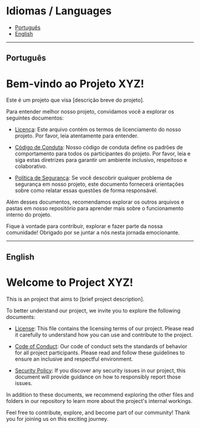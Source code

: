 # Idiomas / Languages

- [Português](#português)
- [English](#english)

---

## Português

# Bem-vindo ao Projeto XYZ!

Este é um projeto que visa [descrição breve do projeto].

Para entender melhor nosso projeto, convidamos você a explorar os seguintes documentos:

- [Licença](LICENSE): Este arquivo contém os termos de licenciamento do nosso projeto. Por favor, leia atentamente para entender.

- [Código de Conduta](CODE_OF_CONDUCT.md): Nosso código de conduta define os padrões de comportamento para todos os participantes do projeto. Por favor, leia e siga estas diretrizes para garantir um ambiente inclusivo, respeitoso e colaborativo.

- [Política de Segurança](SECURITY.md): Se você descobrir qualquer problema de segurança em nosso projeto, este documento fornecerá orientações sobre como relatar essas questões de forma responsável.

Além desses documentos, recomendamos explorar os outros arquivos e pastas em nosso repositório para aprender mais sobre o funcionamento interno do projeto.

Fique à vontade para contribuir, explorar e fazer parte da nossa comunidade! Obrigado por se juntar a nós nesta jornada emocionante.

---

## English

# Welcome to Project XYZ!

This is an project that aims to [brief project description].

To better understand our project, we invite you to explore the following documents:

- [License](LICENSE): This file contains the licensing terms of our project. Please read it carefully to understand how you can use and contribute to the project.

- [Code of Conduct](CODE_OF_CONDUCT.md): Our code of conduct sets the standards of behavior for all project participants. Please read and follow these guidelines to ensure an inclusive and respectful environment.

- [Security Policy](SECURITY.md): If you discover any security issues in our project, this document will provide guidance on how to responsibly report those issues.

In addition to these documents, we recommend exploring the other files and folders in our repository to learn more about the project's internal workings.

Feel free to contribute, explore, and become part of our community! Thank you for joining us on this exciting journey.
